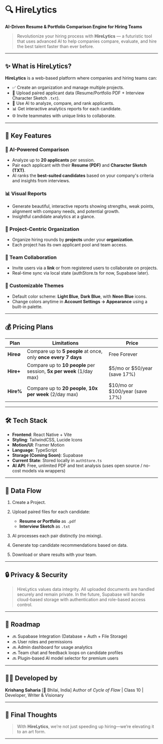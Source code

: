 # 🔍 HireLytics

**AI-Driven Resume & Portfolio Comparison Engine for Hiring Teams**

> Revolutionize your hiring process with **HireLytics** — a futuristic tool that uses advanced AI to help companies compare, evaluate, and hire the best talent faster than ever before.

---

## ✨ What is HireLytics?

**HireLytics** is a web-based platform where companies and hiring teams can:

* ✅ Create an organization and manage multiple projects.
* 📄 Upload paired applicant data (Resume/Portfolio PDF + Interview Character Sketch `.txt`).
* 🤖 Use AI to analyze, compare, and rank applicants.
* 📊 Get interactive analytics reports for each candidate.
* 🌐 Invite teammates with unique links to collaborate.

---

## 🎯 Key Features

### 🧠 AI-Powered Comparison

* Analyze up to **20 applicants** per session.
* Pair each applicant with their **Resume (PDF)** and **Character Sketch (TXT)**.
* AI ranks the **best-suited candidates** based on your company's criteria and insights from interviews.

### 📊 Visual Reports

* Generate beautiful, interactive reports showing strengths, weak points, alignment with company needs, and potential growth.
* Insightful candidate analytics at a glance.

### 🏢 Project-Centric Organization

* Organize hiring rounds by **projects** under your **organization**.
* Each project has its own applicant pool and team access.

### 🤝 Team Collaboration

* Invite users via a **link** or from registered users to collaborate on projects.
* Real-time sync via local state (authStore.ts for now, Supabase later).

### 🎨 Customizable Themes

* Default color scheme: **Light Blue**, **Dark Blue**, with **Neon Blue** icons.
* Change colors anytime in **Account Settings → Appearance** using a built-in palette.

---

## 💰 Pricing Plans

| Plan      | Limitations                                                          | Price                            |
| --------- | -------------------------------------------------------------------- | -------------------------------- |
| **Hire∅** | Compare up to **5 people** at once, only **once every 7 days**       | Free Forever                     |
| **Hire+** | Compare up to **10 people** per session, **5x per week** (1/day max) | \$5/mo or \$50/year (save 17%)   |
| **Hire%** | Compare up to **20 people**, **10x per week** (2/day max)            | \$10/mo or \$100/year (save 17%) |

---

## 🛠 Tech Stack

* **Frontend**: React Native + Vite
* **Styling**: TailwindCSS, Lucide Icons
* **Motion/UI**: Framer Motion
* **Language**: TypeScript
* **Storage (Coming Soon)**: Supabase
* **Current State**: Stored locally in `authStore.ts`
* **AI API**: Free, unlimited PDF and text analysis (uses open source / no-cost models via wrappers)

---

## 📂 Data Flow

1. Create a Project.
2. Upload paired files for each candidate:

   * **Resume or Portfolio** as `.pdf`
   * **Interview Sketch** as `.txt`
3. AI processes each pair distinctly (no mixing).
4. Generate top candidate recommendations based on data.
5. Download or share results with your team.

---

## 🔒 Privacy & Security

> HireLytics values data integrity. All uploaded documents are handled securely and remain private. In the future, Supabase will handle cloud-based storage with authentication and role-based access control.

---

## 🚀 Roadmap

* 🔜 Supabase Integration (Database + Auth + File Storage)
* 🔜 User roles and permissions
* 🔜 Admin dashboard for usage analytics
* 🔜 Team chat and feedback loops on candidate profiles
* 🔜 Plugin-based AI model selector for premium users

---

## 🧑‍🎨 Developed by

**Krishang Saharia**
\[📍 Bhilai, India]
Author of *Cycle of Flaw* | Class 10 | Developer, Writer & Visionary

---

## 📌 Final Thoughts

> With **HireLytics**, we’re not just speeding up hiring—we’re elevating it to an art form.

---
